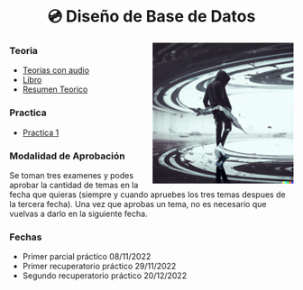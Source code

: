 <h1 align="center"> 💿 Diseño de Base de Datos</h1>

<p><img width="250" align='right' src="Img/1.png"></p>

### Teoria

- [Teorias con audio](https://drive.google.com/drive/folders/1_HfE-FjhlwMInBQoSAdSqrKD944sVSvj)
- [Libro](/Otros/Libro.pdf)
- [Resumen Teorico](/Documentos/ResumenTeorico.md)

### Practica

- [Practica 1](/Documentos/Practica1.md)

### Modalidad de Aprobación

Se toman tres examenes y podes aprobar la cantidad de temas en la fecha que quieras (siempre y cuando apruebes los tres temas despues de la tercera fecha). Una vez que aprobas un tema, no es necesario que vuelvas a darlo en la siguiente fecha.

### Fechas

- Primer parcial práctico	   08/11/2022			
- Primer recuperatorio práctico	   29/11/2022	
- Segundo recuperatorio práctico	   20/12/2022
